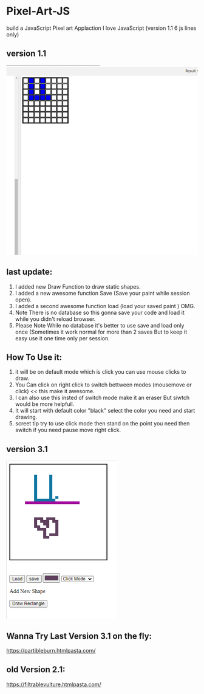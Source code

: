 # Pixel-Art-JS

build a JavaScript Pixel art Applaction 
I love JavaScript  (version 1.1 6 js lines only)

## version 1.1

<img src="app_udacity.PNG">

## last update:
1.  I added new Draw Function to draw static shapes.
2.  I added a new awesome function Save (Save your paint while session open).
3.  I added a second awesome function load (load your saved paint ) OMG.
4.  Note There is no database so this gonna save your code and load it while you didn't reload browser.
5.  Please Note While no database it's better to use save and load only once (Sometimes it work normal for 
more than 2 saves But to keep it easy use it one time only per session.

## How To Use it:

1.  it will be on default mode which is click you can use mouse clicks to draw.
2.  You Can click on right click to switch bettween modes (mousemove or click) << this make it awesome.
3.  I can also use this insted of switch mode make it an eraser But siwtch would be more helpfull.
4.  It will start with default color "black" select the color you need and start drawing.
5.  screet tip try to use click mode then stand on the point you need then switch if you need pause move right click.

## version 3.1
<img src="myApp.PNG">


## Wanna Try Last Version 3.1 on the fly:
  https://partibleburn.htmlpasta.com/
  


## old Version 2.1:
  https://filtrablevulture.htmlpasta.com/

